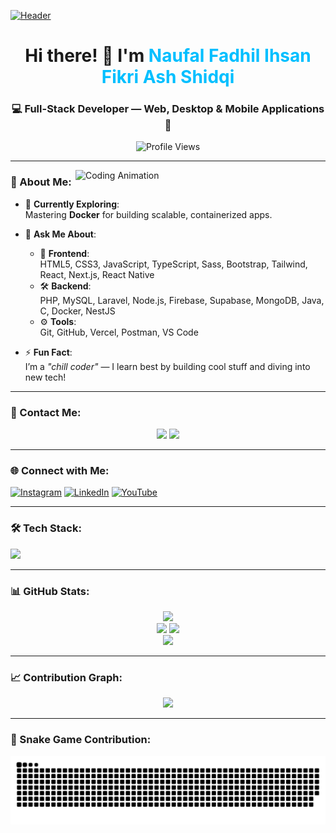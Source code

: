 [![Header](https://repository-images.githubusercontent.com/588181932/e36ec678-7984-4cdd-8e4c-a3932772ff8e)](https://instagram.com/fif_ovalle)

<h1 align="center">Hi there! 👋 I'm <span style="color:#00BFFF">Naufal Fadhil Ihsan Fikri Ash Shidqi</span></h1>
<h3 align="center">💻 Full-Stack Developer — Web, Desktop & Mobile Applications 🚀</h3>

<p align="center">
  <img src="https://komarev.com/ghpvc/?username=fifovalle&label=Profile%20Views&color=blueviolet&style=plastic" alt="Profile Views" />
</p>

---

<img align="right" alt="Coding Animation" width="400" src="https://user-images.githubusercontent.com/74038190/235224431-e8c8c12e-6826-47f1-89fb-2ddad83b3abf.gif" />

### 🚀 About Me:
- 🎯 **Currently Exploring**:  
  Mastering **Docker** for building scalable, containerized apps.

- 💬 **Ask Me About**:
  - 🎨 **Frontend**:  
    HTML5, CSS3, JavaScript, TypeScript, Sass, Bootstrap, Tailwind, React, Next.js, React Native
  - 🛠️ **Backend**:  
    PHP, MySQL, Laravel, Node.js, Firebase, Supabase, MongoDB, Java, C, Docker, NestJS
  - ⚙️ **Tools**:  
    Git, GitHub, Vercel, Postman, VS Code

- ⚡ **Fun Fact**:  
  I’m a *"chill coder"* — I learn best by building cool stuff and diving into new tech!

---

### 📱 Contact Me:
<p align="center">
  <a href="https://wa.me/+6282318334287" target="_blank"><img src="https://img.shields.io/badge/Contact-WhatsApp-25D366?style=for-the-badge&logo=whatsapp&logoColor=white" /></a>
  <a href="https://naufal-fifa.vercel.app/" target="_blank"><img src="https://img.shields.io/badge/Portfolio-Website-orange?style=for-the-badge&logo=vercel" /></a>
</p>

---

### 🌐 Connect with Me:
<p align="left">
  <a href="https://instagram.com/fif_ovalle" target="_blank"><img src="https://user-images.githubusercontent.com/74038190/235294013-a33e5c43-a01c-43f6-b44d-a406d8b4ab75.gif" height="40" alt="Instagram" /></a>
  <a href="https://www.linkedin.com/in/naufal-fifa/" target="_blank"><img src="https://user-images.githubusercontent.com/74038190/235294012-0a55e343-37ad-4b0f-924f-c8431d9d2483.gif" height="40" alt="LinkedIn" /></a>
  <a href="https://www.youtube.com/@zonadeveloper" target="_blank"><img src="https://user-images.githubusercontent.com/74038190/235294007-de441046-823e-4eff-89bf-d4df52858b65.gif" height="40" alt="YouTube" /></a>
</p>

---

### 🛠️ Tech Stack:
<div align="left">
  <img src="https://skillicons.dev/icons?i=html,css,js,ts,react,nextjs,tailwind,sass,bootstrap,php,laravel,nodejs,express,mysql,mongodb,supabase,firebase,docker,java,c,git,postman,nestjs" />
</div>

---

### 📊 GitHub Stats:
<div align="center">
  <img src="https://github-profile-trophy.vercel.app/?username=fifovalle&theme=dracula&margin-w=8&margin-h=8&column=-1" />
  <br />
  <img src="https://github-readme-stats.vercel.app/api?username=fifovalle&show_icons=true&theme=dracula&hide_border=true" />
  <img src="https://github-readme-stats.vercel.app/api/top-langs?username=fifovalle&layout=compact&theme=dracula&hide_border=true" />
  <br />
  <img src="https://streak-stats.demolab.com?user=fifovalle&theme=dracula&hide_border=true" />
</div>

---

### 📈 Contribution Graph:
<div align="center">
  <img src="https://github-readme-activity-graph.vercel.app/graph?username=fifovalle&theme=react-dark&area=true&hide_border=true" />
</div>

---

### 🐍 Snake Game Contribution:
<div align="center">
  <img src="https://raw.githubusercontent.com/fifovalle/fifovalle/output/snake.svg" alt="Snake animation" />
</div>
